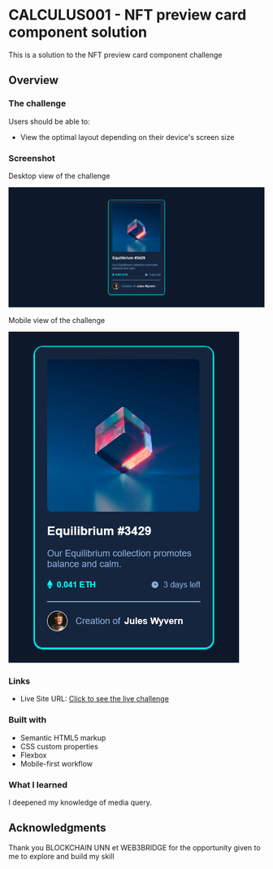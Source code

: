 # CALCULUS001 - NFT preview card component solution

This is a solution to the NFT preview card component challenge

## Overview

### The challenge

Users should be able to:

- View the optimal layout depending on their device's screen size

### Screenshot

Desktop view of the challenge

![](./images/desktop-design-NFT.png)

Mobile view of the challenge

![](./images/phone-design-NFT.png)


### Links

- Live Site URL: [Click to see the live challenge](https://calculusky001.netlify.app/)

### Built with

- Semantic HTML5 markup
- CSS custom properties
- Flexbox
- Mobile-first workflow


### What I learned
I deepened my knowledge of media query.

## Acknowledgments

Thank you BLOCKCHAIN UNN et WEB3BRIDGE for the opportunity given to me to explore and build my skill
